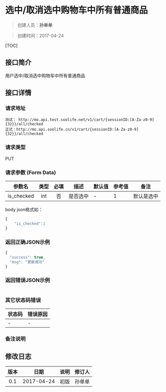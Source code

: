 # 选中/取消选中购物车中所有普通商品
>创建人员：**孙单单**

>创建时间：2017-04-24

[TOC]


## 接口简介
用户选中/取消选中购物车中所有普通商品

## 接口详情

### 请求地址
    测试： http://mo.api.test.soolife.net/v1/cart/{sessionID:[A-Za-z0-9]{32}}/all/checked
    正式：http://mo.api.soolife.cn/v1/cart/{sessionID:[A-Za-z0-9]{32}}/all/checked

### 请求类型
PUT

### 请求参数 (Form Data)
| 参数名 | 类型 | 必填 | 描述 | 默认值 | 参考值 |备注|
| --- | :---: | :---: | --- | --- | --- | --- |
|is_checked|int|否|是否选中|-|1|默认是选中|
body json格式如：
```javascript
{
    "is_checked":1
}
```
### 返回正确JSON示例
```javascript
{
  "success": true,
  "msg": "更新成功"
}
```
### 返回错误JSON示例
```javascript
```

### 其它状态码错误
| 状态码 | 错误原因     |
| :------------- | :------------- |
|-|-|

### 备注说明


## 修改日志
| 版本   | 日期         | 说明   | 修订人  |
| :----: | :----------: | :---- | :---- |
| 0.1  | 2017-04-24 | 初版   | 孙单单  |
